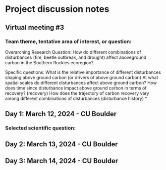 # Project discussion notes

## Virtual meeting #3

### Team theme, tentative area of interest, or question:
Overarching Research Question: How do different combinations of disturbances (fire, beetle outbreak, and drought) affect aboveground carbon in the Southern Rockies ecoregion?

Specific questions: 
What is the relative importance  of  different disturbances shaping above ground carbon (or drivers of above ground carbon)
At what spatial scales do different  disturbances affect above ground carbon?
How does time since disturbance impact above ground carbon in terms of recovery? (recovery)
How does the trajectory of carbon recovery vary among different combinations of disturbances (disturbance history) *


## Day 1: March 12, 2024 - CU Boulder

### Selected scientific question:

## Day 2: March 13, 2024 - CU Boulder

## Day 3: March 14, 2024 - CU Boulder
